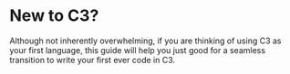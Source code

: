 # New to C3?

Although not inherently overwhelming, if you are thinking of using C3 as your first language, this guide will help you just good for a seamless transition to write your first ever code in C3.
